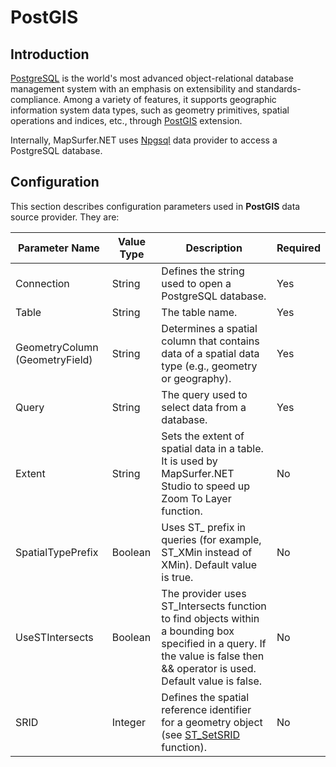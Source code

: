 # PostGIS  

## Introduction

[PostgreSQL](http://www.postgresql.org/) is the world's most advanced object-relational database management system with an emphasis on extensibility and standards-compliance. Among a variety of features, it supports geographic information system data types, such as geometry primitives, spatial operations and indices, etc., through [PostGIS](http://postgis.net/) extension.

Internally, MapSurfer.NET uses [Npgsql](http://npgsql.projects.pgfoundry.org/) data provider to access a PostgreSQL database.

## Configuration

This section describes configuration parameters used in **PostGIS** data source provider. They are:

Parameter Name | Value Type | Description | Required
------------ | ------------- | ------------- | -------------
Connection | String | Defines the string used to open a PostgreSQL database. | Yes
Table | String | The table name. | Yes
GeometryColumn (GeometryField) | String | Determines a spatial column that contains data of a spatial data type (e.g., geometry or geography). | Yes
Query | String | The query used to select data from a database. | Yes
Extent | String | Sets the extent of spatial data in a table. It is used by MapSurfer.NET Studio to speed up Zoom To Layer function.| No
SpatialTypePrefix | Boolean | Uses ST_ prefix in queries (for example, ST_XMin instead of XMin). Default value is true. | No
UseSTIntersects | Boolean | The provider uses ST_Intersects function to find objects within a bounding box specified in a query. If the value is false then && operator is used. Default value is false. | No
SRID | Integer | Defines the spatial reference identifier for a geometry object (see [ST_SetSRID](http://postgis.org/docs/ST_SetSRID.html) function). | No 
